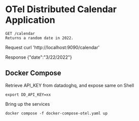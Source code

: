 # OTel Distributed Calendar Application
```
GET /calendar
Returns a random date in 2022.
```

Request
curl 'http://localhost:9090/calendar'

Response
{"date":"3/22/2022"}

## Docker Compose

Retrieve API_KEY from datadoghq, and expose same on Shell

```
export DD_API_KEY=xx
```

Bring up the services

```
docker compose -f docker-compose-otel.yaml up
```
